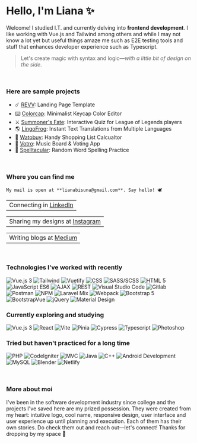 # Hello, I'm Liana ✨

Welcome! I studied I.T. and currently delving into **frontend development**. I like working with Vue.js and Tailwind among others and while I may not know a lot yet but useful things amaze me such as E2E testing tools and stuff that enhances developer experience such as Typescript.

> Let's create magic with syntax and logic—<i>with a little bit of design on the side</i>.

<br>

### Here are sample projects
- ☄️ [REVV](https://revv-template.netlify.app): Landing Page Template
- ⌨️ [Colorcap](https://colorcap.netlify.app): Minimalist Keycap Color Editor
- ⚔️ [Summoner's Fate](https://summoners-quiz.netlify.app): Interactive Quiz for League of Legends players
- 🌎 [LingoFrog](https://lingofrog.netlify.app): Instant Text Translations from Multiple Languages
- 🧾 [Watobuy](https://watobuy.netlify.app): Handy Shopping List Calcualtor
- 🎵 [Votro](https://votro.netlify.app): Music Board & Voting App
- 🦜 [Spelltacular](https://spelltacular.netlify.app): Random Word Spelling Practice

<br>

### Where you can find me

```
My mail is open at **lianabisuna@gmail.com**. Say hello! 🕊️
```

<table><tr><td>
    Connecting in <a href="https://linkedin.com/in/lianabisuna">LinkedIn</a>
</td></tr></table>

<table><tr><td>
    Sharing my designs at <a href="https://instagram.com/typecodr">Instagram</a>
</td></tr></table>

<table><tr><td>
    Writing blogs at <a href="https://medium.com/@lianabisuna">Medium</a>
</table>

<br>
    
### Technologies I've worked with recently
<p>
    <img alt="Vue.js 3" src="https://img.shields.io/badge/Vue-2-3EAF7C" />
    <img alt="Tailwind" src="https://img.shields.io/badge/-Tailwind-07ADCA" />
    <img alt="Vuetify" src="https://img.shields.io/badge/-Vuetify-158FE9" />
    <img alt="CSS" src="https://img.shields.io/badge/-CSS-2449D8" />
    <img alt="SASS/SCSS" src="https://img.shields.io/badge/-SASS-C36291" />
    <img alt="HTML 5" src="https://img.shields.io/badge/HTML-5-D84924" />
    <img alt="JavaScript ES6" src="https://img.shields.io/badge/JavaScript-ES6-EAD41C" />
    <img alt="AJAX" src="https://img.shields.io/badge/-AJAX-454548" />
    <img alt="REST" src="https://img.shields.io/badge/-REST-454548" />
    <img alt="Visual Studio Code" src="https://img.shields.io/badge/-Visual Studio Code-3DA2E7" />
    <img alt="Gitlab" src="https://img.shields.io/badge/-Gitlab-EF6724" />
    <img alt="Postman" src="https://img.shields.io/badge/-Postman-F06632" />
    <img alt="NPM" src="https://img.shields.io/badge/-NPM-C13534" />
    <img alt="Laravel Mix" src="https://img.shields.io/badge/-Laravel Mix-254895" />
    <img alt="Webpack" src="https://img.shields.io/badge/-Webpack-1B72B6" />
    <img alt="Bootstrap 5" src="https://img.shields.io/badge/Bootstrap-5-3EAF7C" />
    <img alt="BootstrapVue" src="https://img.shields.io/badge/-BootstrapVue-3EAF7C" />
    <img alt="jQuery" src="https://img.shields.io/badge/-jQuery-454548" />
    <img alt="Material Design" src="https://img.shields.io/badge/-Material Design-454548" />
</p>

    
### Currently exploring and studying
<p>
    <img alt="Vue.js 3" src="https://img.shields.io/badge/Vue-3-3EAF7C" />
    <img alt="React" src="https://img.shields.io/badge/-React-45b8d8" />
    <img alt="Vite" src="https://img.shields.io/badge/-Vite-9A66F2" />
    <img alt="Pinia" src="https://img.shields.io/badge/-Pinia-FFE267" />
    <img alt="Cypress" src="https://img.shields.io/badge/-Cypress-454548" />
    <img alt="Typescript" src="https://img.shields.io/badge/-Typescript-2F72BC" />
    <img alt="Photoshop" src="https://img.shields.io/badge/-Photoshop-001C33" />
 </p>

    
### Tried but haven't practiced for a long time
<p>
    <img alt="PHP" src="https://img.shields.io/badge/-PHP-454548" />
    <img alt="CodeIgniter" src="https://img.shields.io/badge/-CodeIgniter-454548" />
    <img alt="MVC" src="https://img.shields.io/badge/-MVC-454548" />
    <img alt="Java" src="https://img.shields.io/badge/-Java-454548" />
    <img alt="C++" src="https://img.shields.io/badge/-C++-454548" />
    <img alt="Android Development" src="https://img.shields.io/badge/-Android Development-454548" />
    <img alt="MySQL" src="https://img.shields.io/badge/-MySQL-454548" />
    <img alt="Blender" src="https://img.shields.io/badge/-Blender-454548" />
    <img alt="Netlify" src="https://img.shields.io/badge/-Blender-Netlify" />
</p>

<br>
    
### More about moi
I've been in the software development industry since college and the projects I've saved here are my prized possession. They were created from my heart: intuitive logo, cool name, responsive design, user interface and user experience up until planning and execution. Each of them has their own stories. Do check them out and reach out—let's connect! Thanks for dropping by my space 👋
